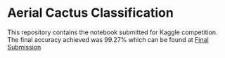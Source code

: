# Aerial Cactus Classification
This repository contains the notebook submitted for Kaggle competition.
<br>
The final accuracy achieved was 99.27% which can be found at [Final Submission](https://www.kaggle.com/sajjadmanal/kernel19546b3b89?scriptVersionId=18140030)
